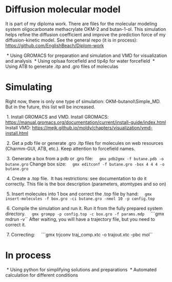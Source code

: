 # Diffusion molecular model
It is part of my diploma work. There are files for the molecular modeling system oligocarbonate methacrylate OKM-2 and butan-1-ol.
This simulation helps refine the diffusion coefficient and improve the prediction force of my diffusion-kinetic model.
See the general repo (it is in process): https://github.com/EnglishBeach/Diplom-work


 * Using GROMACS for preparation and simulation and VMD for visualization and analysis
 * Using oplsaa forcefield and tip4p for water forcefield
 * Using ATB to generate .itp and .gro files of moleculas


# Simulating
Right now, there is only one type of simulation: OKM-butanol\Simple_MD.
But in the future, this list will be increased.


 1. Install GROMACS and VMD.
Install GROMACS: https://manual.gromacs.org/documentation/current/install-guide/index.html
Install VMD:
https://mejk.github.io/moldy/chapters/visualization/vmd-install.html


 2. Get a pdb file or generate .gro .itp files for molecules on web resources (Charmm-GUI, ATB, etc.). Keep attention to forcefield names.


 3. Generate a box from a pdb or .gro file:
    ```gmx pdb2gmx -f butane.pdb -o butane.gro```
Change box size:
    ```gmx editconf -f butane.gro -box 4 4 4 -o butane.gro```


 4. Create a .top file.
 It has restrictions: see documentation to do it correctly. This file is the box description (parameters, atomtypes and so on)


 5. Insert molecules into 1 box and correct the .top file by hand:
    ```gmx insert-molecules -f box.gro -ci butane.gro -nmol 10 -p config.top```


 6. Compile the simulation and run it.
Run it from the fully prepared system directory.
    ```gmx grompp -p config.top -c box.gro -f params.mdp```
    ```gmx mdrun -v``
After waiting, you will have a trajectory file, but you need to correct it.


 7. Correcting:
    ```gmx trjconv traj_comp.xtc -o trajout.xtc -pbc mol``



# In process
 * Using python for simplifying solutions and preparations
 * Automated calculation for different conditions